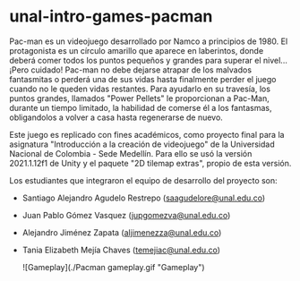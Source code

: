 # unal-intro-games-pacman

Pac-man es un videojuego desarrollado por Namco a principios de 1980. El protagonista es un círculo amarillo que aparece en laberintos, donde deberá comer todos los puntos pequeños y grandes para superar el nivel... ¡Pero cuidado! Pac-man no debe dejarse atrapar de los malvados fantasmitas o perderá una de sus vidas hasta finalmente perder el juego cuando no le queden vidas restantes. Para ayudarlo en su travesía, los puntos grandes, llamados "Power Pellets" le proporcionan a Pac-Man, durante un tiempo limitado, la habilidad de comerse él a los fantasmas, obligandolos a volver a casa hasta regenerarse de nuevo.

Este juego es replicado con fines académicos, como proyecto final para la asignatura "Introducción a la creación de videojuego" de la Universidad Nacional de Colombia - Sede Medellín. Para ello se usó la versión 2021.1.12f1 de Unity y el paquete "2D tilemap extras", propio de esta versión.

Los estudiantes que integraron el equipo de desarrollo del proyecto son:
  * Santiago Alejandro Agudelo Restrepo (saagudelore@unal.edu.co)
  * Juan Pablo Gómez Vasquez (jupgomezva@unal.edu.co)
  * Alejandro Jiménez Zapata (aljimenezza@unal.edu.co)
  * Tania Elizabeth Mejía Chaves (temejiac@unal.edu.co)


    ![Gameplay](./Pacman gameplay.gif "Gameplay")
